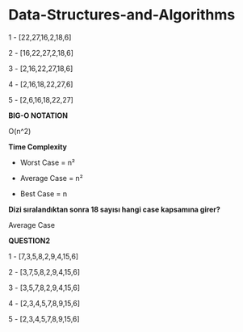 # Data-Structures-and-Algorithms


1 - [22,27,16,2,18,6]

2 - [16,22,27,2,18,6]

3 - [2,16,22,27,18,6]

4 - [2,16,18,22,27,6]

5 - [2,6,16,18,22,27]

**BIG-O NOTATION**

O(n^2)

**Time Complexity**

* Worst Case = n² 

* Average Case = n²

* Best Case = n

**Dizi sıralandıktan sonra 18 sayısı hangi case kapsamına girer?**

Average Case

**QUESTION2**

1 - [7,3,5,8,2,9,4,15,6]

2 - [3,7,5,8,2,9,4,15,6]

3 - [3,5,7,8,2,9,4,15,6]

4 - [2,3,4,5,7,8,9,15,6]

5 - [2,3,4,5,7,8,9,15,6]
